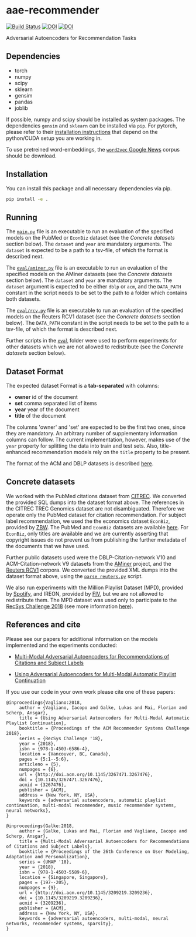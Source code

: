 # aae-recommender

[![Build Status](https://travis-ci.org/lgalke/aae-recommender.svg?branch=master)](https://travis-ci.org/lgalke/aae-recommender)
[![DOI](https://zenodo.org/badge/DOI/10.1145/3267471.3267476.svg)](https://doi.org/10.1145/3267471.3267476)
[![DOI](https://zenodo.org/badge/DOI/10.1145/3209219.3209236.svg)](https://doi.org/10.1145/3209219.3209236)

Adversarial Autoencoders for Recommendation Tasks

## Dependencies

- torch
- numpy
- scipy
- sklearn
- gensim
- pandas
- joblib

If possible, numpy and scipy should be installed as system packages.
The dependencies `gensim` and `sklearn` can be installed via `pip`.
For pytorch, please refer to their [installation
instructions](http://pytorch.org/) that depend on the python/CUDA setup you are
working in.

To use pretreined word-embeddings, the [`word2vec` Google News](https://github.com/mmihaltz/word2vec-GoogleNews-vectors) corpus should be download.

## Installation

You can install this package and all necessary dependencies via pip.

```sh
pip install -e .
```

## Running

The [`main.py`](main.py) file is an executable to run an evaluation of the specified models on the PubMed or `EconBiz` dataset (see the *Concrete datasets* section below).
The `dataset` and `year` are mandatory arguments. The `dataset` is expected to be a path to a tsv-file,
of which the format is described next.

The [`eval/aminer.py`](eval/aminer.py) file is an executable to run an evaluation of the specified models on the AMiner datasets (see the *Concrete datasets* section below). The `dataset` and `year` are mandatory arguments. The `dataset` argument is expected to be either `dblp` or `acm`, and the `DATA_PATH` constant in the script needs to be set to the path to a folder which contains both datasets.

The [`eval/rcv.py`](eval/rcv.py) file is an executable to run an evaluation of the specified models on the Reuters RCV1 dataset (see the *Concrete datasets* section below). The `DATA_PATH` constant in the script needs to be set to the path to a tsv-file,
of which the format is described next.

Further scripts in the [`eval`](eval) folder were used to perform experiments for other datasets which we are not allowed to redistribute (see the *Concrete datasets* section below).

## Dataset Format

The expected dataset Format is a **tab-separated** with columns:

- **owner** id of the document
- **set** comma separated list of items
- **year** year of the document
- **title** of the document

The columns 'owner' and 'set' are expected to be the first two ones, since they are mandatory.
An arbitrary number of supplementary information columns can follow.
The current implementation, however, makes use of the `year` property for splitting the data into train and test sets.
Also, title-enhanced recommendation models rely on the `title` property to be present.

The format of the ACM and DBLP datasets is described [here](https://www.aminer.org/citation).

## Concrete datasets

We worked with the PubMed citations dataset from
[CITREC](https://www.isg.uni-konstanz.de/projects/citrec/).  We converted the
provided SQL dumps into the dataset format above.
The references in the CITREC TREC Genomics dataset are not disambiguated.
Therefore we operate only the PubMed dataset for citation recommendation.
For subject label recommendation, we used the the economics dataset `EconBiz`, provided by [ZBW](https://zbw.eu).
The PubMed and `EconBiz` datasets are available [here](https://www.kaggle.com/hsrobo/titlebased-semantic-subject-indexing).
For `EconBiz`, only titles are available and we are currently asserting that copyright issues do not prevent us from publishing the further metadata of the documents that we have used.

Further public datasets used were the DBLP-Citation-network V10 and ACM-Citation-network V9 datasets from the [AMiner](https://www.aminer.org/citation) project, and the [Reuters RCV1](https://trec.nist.gov/data/reuters/reuters.html) corpora.
We converted the provided XML dumps into the dataset format above, using the [`parse_reuters.py`](utils/parse_reuters.py) script.

We also run experiments with the Million Playlist Dataset (MPD), provided by [Spotify](https://research.spotify.com/datasets), and IREON, provided by [FIV](https://fiviblk.de/), but we are not allowed to redistribute them. The MPD dataset was used only to participate to the [RecSys Challenge 2018](http://www.recsyschallenge.com/2018/) (see more information [here](https://github.com/lgalke/mpd-aae-recommender)). 

## References and cite

Please see our papers for additional information on the models implemented and the experiments conducted:

- [Multi-Modal Adversarial Autoencoders for Recommendations of Citations and Subject Labels](https://zenodo.org/record/1313577)

- [Using Adversarial Autoencoders for Multi-Modal Automatic Playlist Continuation](https://zenodo.org/record/1455214) 


If you use our code in your own work please cite one of these papers:

    @inproceedings{Vagliano:2018,
         author = {Vagliano, Iacopo and Galke, Lukas and Mai, Florian and Scherp, Ansgar},
         title = {Using Adversarial Autoencoders for Multi-Modal Automatic Playlist Continuation},
         booktitle = {Proceedings of the ACM Recommender Systems Challenge 2018},
         series = {RecSys Challenge '18},
         year = {2018},
         isbn = {978-1-4503-6586-4},
         location = {Vancouver, BC, Canada},
         pages = {5:1--5:6},
         articleno = {5},
         numpages = {6},
         url = {http://doi.acm.org/10.1145/3267471.3267476},
         doi = {10.1145/3267471.3267476},
         acmid = {3267476},
         publisher = {ACM},
         address = {New York, NY, USA},
         keywords = {adversarial autoencoders, automatic playlist continuation, multi-modal recommender, music recommender systems, neural networks},
    }

    @inproceedings{Galke:2018,
         author = {Galke, Lukas and Mai, Florian and Vagliano, Iacopo and Scherp, Ansgar},
         title = {Multi-Modal Adversarial Autoencoders for Recommendations of Citations and Subject Labels},
         booktitle = {Proceedings of the 26th Conference on User Modeling, Adaptation and Personalization},
         series = {UMAP '18},
         year = {2018},
         isbn = {978-1-4503-5589-6},
         location = {Singapore, Singapore},
         pages = {197--205},
         numpages = {9},
         url = {http://doi.acm.org/10.1145/3209219.3209236},
         doi = {10.1145/3209219.3209236},
         acmid = {3209236},
         publisher = {ACM},
         address = {New York, NY, USA},
         keywords = {adversarial autoencoders, multi-modal, neural networks, recommender systems, sparsity},
    }
  

